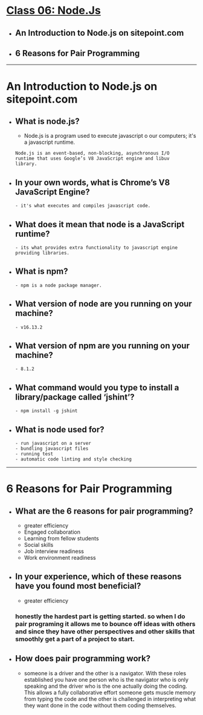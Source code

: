 # [Class 06: Node.Js](/README.md)

- ## An Introduction to Node.js on sitepoint.com
- ## 6 Reasons for Pair Programming
<hr>

# An Introduction to Node.js on sitepoint.com

- ## What is node.js?
    - Node.js is a program used to execute javascript o our computers; it's a javascript runtime.
  ```
  Node.js is an event-based, non-blocking, asynchronous I/O 
  runtime that uses Google’s V8 JavaScript engine and libuv 
  library.
  ```


- ## In your own words, what is Chrome’s V8 JavaScript Engine?
      - it's what executes and compiles javascript code.

- ## What does it mean that node is a JavaScript runtime?
      - its what provides extra functionality to javascript engine providing libraries.

- ## What is npm?
      - npm is a node package manager.
- ## What version of node are you running on your machine?
      - v16.13.2

- ## What version of npm are you running on your machine?
      - 8.1.2

- ## What command would you type to install a library/package called ‘jshint’?
      - npm install -g jshint

- ## What is node used for?
      - run javascript on a server
      - bundling javascript files
      - running test
      - automatic code linting and style checking

<hr>



# 6 Reasons for Pair Programming

- ## What are the 6 reasons for pair programming?
    - greater efficiency
    - Engaged collaboration
    - Learning from fellow students
    - Social skills
    - Job interview readiness
    - Work environment readiness
- ## In your experience, which of these reasons have you found most beneficial?
    - greater efficiency 
    ### honestly the hardest part is getting started. so when I do pair programing it allows me to bounce off ideas with others and since they have other perspectives and other skills that smoothly get a part of a project to start.

- ## How does pair programming work?
    - someone is a driver and the other is a navigator. With these roles established you have one person who is the navigator who is only speaking and the driver who is the one actually doing the coding. This allows a fully collaborative effort someone gets muscle memory from typing the code and the other is challenged in interpreting what they want done in the code without them coding themselves.
